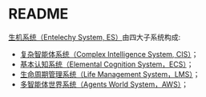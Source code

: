 # README

[生机系统（Entelechy System, ES）](https://github.com/EntelechySystem/EntelechySystem.git)由四大子系统构成:
- [复杂智能体系统（Complex Intelligence System, CIS）](https://github.com/EntelechySystem/ComplexIntelligenceSystem.git)；
- [基本认知系统（Elemental Cognition System，ECS）](https://github.com/EntelechySystem/ElementalConceptionSystem.git)；
- [生命周期管理系统（Life Management System，LMS）](https://github.com/EntelechySystem/LifeManagementSystem.git)；
- [多智能体世界系统（Agents World System，AWS）](https://github.com/EntelechySystem/AgentsWorldSystem.git)；



